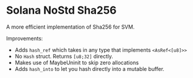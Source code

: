 # Solana NoStd Sha256

A more efficient implementation of Sha256 for SVM.

Improvements:

- Adds `hash_ref` which takes in any type that implements `<AsRef<[u8]>>`
- No `Hash` struct. Returns `[u8;32]` directly.
- Makes use of MaybeUninit to skip zero allocations
- Adds `hash_into` to let you hash directly into a mutable buffer.